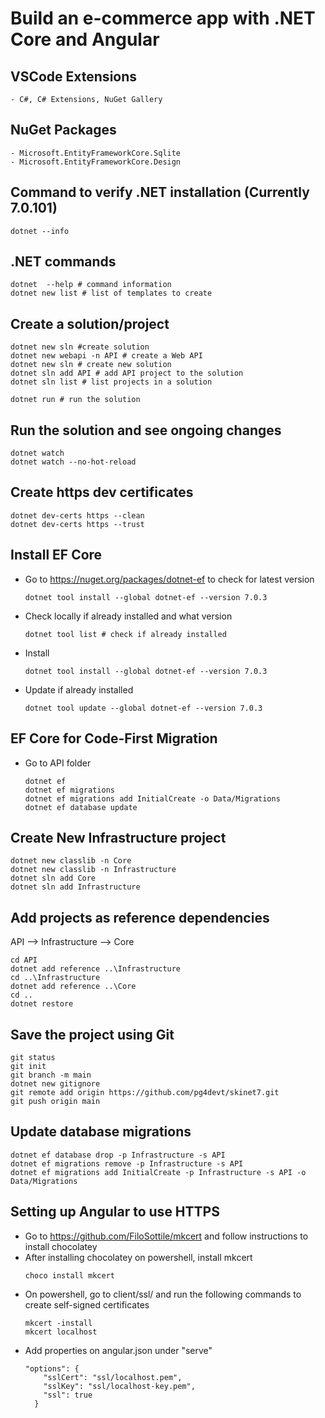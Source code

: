 # Build an e-commerce app with .NET Core and Angular

## VSCode Extensions
	- C#, C# Extensions, NuGet Gallery
	
## NuGet Packages
	- Microsoft.EntityFrameworkCore.Sqlite
	- Microsoft.EntityFrameworkCore.Design
	
## Command to verify .NET installation (Currently 7.0.101)
```
dotnet --info
```
	
## .NET commands
```
dotnet 	--help # command information
dotnet new list # list of templates to create
```

## Create a solution/project
```
dotnet new sln #create solution
dotnet new webapi -n API # create a Web API
dotnet new sln # create new solution
dotnet sln add API # add API project to the solution
dotnet sln list # list projects in a solution

dotnet run # run the solution
```

## Run the solution and see ongoing changes
```
dotnet watch 
dotnet watch --no-hot-reload
```

## Create https dev certificates
```
dotnet dev-certs https --clean
dotnet dev-certs https --trust
```

## Install EF Core

- Go to https://nuget.org/packages/dotnet-ef to check for latest version
	```
	dotnet tool install --global dotnet-ef --version 7.0.3
	```
- Check locally if already installed and what version
	```
	dotnet tool list # check if already installed
	```
- Install
	```
	dotnet tool install --global dotnet-ef --version 7.0.3
	```
- Update if already installed
	```
	dotnet tool update --global dotnet-ef --version 7.0.3
	```
	
## EF Core for Code-First Migration
- Go to API folder
	```
	dotnet ef
	dotnet ef migrations
	dotnet ef migrations add InitialCreate -o Data/Migrations
	dotnet ef database update
	```	
	
## Create New Infrastructure project
```
dotnet new classlib -n Core
dotnet new classlib -n Infrastructure
dotnet sln add Core
dotnet sln add Infrastructure
```	

## Add projects as reference dependencies

API --> Infrastructure --> Core

```
cd API
dotnet add reference ..\Infrastructure
cd ..\Infrastructure
dotnet add reference ..\Core
cd ..
dotnet restore
```

## Save the project using Git
```
git status
git init
git branch -m main
dotnet new gitignore
git remote add origin https://github.com/pg4devt/skinet7.git
git push origin main
```

## Update database migrations
```
dotnet ef database drop -p Infrastructure -s API
dotnet ef migrations remove -p Infrastructure -s API
dotnet ef migrations add InitialCreate -p Infrastructure -s API -o Data/Migrations
```

## Setting up Angular to use HTTPS

- Go to https://github.com/FiloSottile/mkcert and follow instructions to install chocolatey
- After installing chocolatey on powershell, install mkcert
	```
	choco install mkcert
	```
- On powershell, go to client/ssl/ and run the following commands to create self-signed certificates
	```
	mkcert -install
	mkcert localhost
	```	
- Add properties on angular.json under "serve"
	```
	"options": {
		"sslCert": "ssl/localhost.pem",
		"sslKey": "ssl/localhost-key.pem",
		"ssl": true
	  }
	```